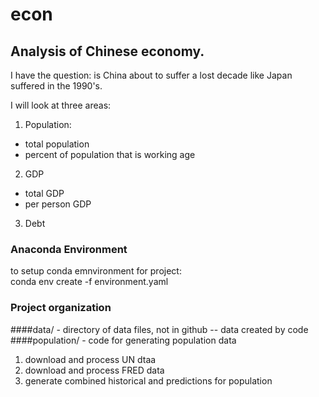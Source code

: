 econ
====

## Analysis of Chinese economy.
I have the question: is China about to suffer a lost decade like
Japan suffered in the 1990's.

I will look at three areas:
1. Population:
  * total population
  * percent of population that is working age
2. GDP
  * total GDP
  * per person GDP
3. Debt

### Anaconda Environment
to setup conda emnvironment for project:  
conda env create -f environment.yaml

### Project organization
####data/ - directory of data files, not in github -- data created by code
####population/ - code for generating population data
1. download and process UN dtaa
2. download and process FRED data
3. generate combined historical and predictions for population 


